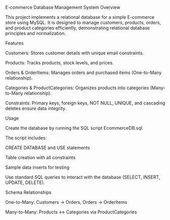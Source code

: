 E-commerce Database Management System
Overview

This project implements a relational database for a simple E-commerce store using MySQL. It is designed to manage customers, products, orders, and product categories efficiently, demonstrating relational database principles and normalization.

Features

Customers: Stores customer details with unique email constraints.

Products: Tracks products, stock levels, and prices.

Orders & OrderItems: Manages orders and purchased items (One-to-Many relationship).

Categories & ProductCategories: Organizes products into categories (Many-to-Many relationship).

Constraints: Primary keys, foreign keys, NOT NULL, UNIQUE, and cascading deletes ensure data integrity.

Usage

Create the database by running the SQL script EcommerceDB.sql.

The script includes:

CREATE DATABASE and USE statements

Table creation with all constraints

Sample data inserts for testing

Use standard SQL queries to interact with the database (SELECT, INSERT, UPDATE, DELETE).

Schema Relationships

One-to-Many: Customers → Orders, Orders → OrderItems

Many-to-Many: Products ↔ Categories via ProductCategories
